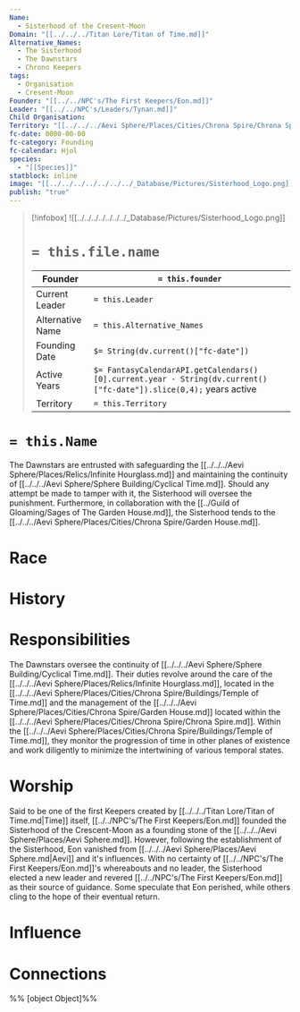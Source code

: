 ```yaml
---
Name:
  - Sisterhood of the Cresent-Moon
Domain: "[[../../../Titan Lore/Titan of Time.md]]"
Alternative_Names:
  - The Sisterhood
  - The Dawnstars
  - Chrono Keepers
tags:
  - Organisation
  - Cresent-Moon
Founder: "[[../../NPC's/The First Keepers/Eon.md]]"
Leader: "[[../../NPC's/Leaders/Tynan.md]]"
Child Organisation: 
Territory: "[[../../../Aevi Sphere/Places/Cities/Chrona Spire/Chrona Spire.md]]"
fc-date: 0000-00-00
fc-category: Founding
fc-calendar: Hjol
species:
  - "[[Species]]"
statblock: inline
image: "[[../../../../../../../_Database/Pictures/Sisterhood_Logo.png]]"
publish: "true"
---
```

> [!infobox]
> ![[../../../../../../../_Database/Pictures/Sisterhood_Logo.png]]
> # `= this.file.name`
> | Founder | `= this.founder` |
> | ---- | ---- |
> | Current Leader | `= this.Leader`|
> | Alternative Name | `= this.Alternative_Names`|
> | Founding Date | `$= String(dv.current()["fc-date"])`|
> | Active Years | `$= FantasyCalendarAPI.getCalendars()[0].current.year - String(dv.current()["fc-date"]).slice(0,4);` years active|
> | Territory | `= this.Territory`|
# `= this.Name`
  
The Dawnstars are entrusted with safeguarding the [[../../../Aevi Sphere/Places/Relics/Infinite Hourglass.md]] and maintaining the continuity of [[../../../Aevi Sphere/Sphere Building/Cyclical Time.md]]. Should any attempt be made to tamper with it, the Sisterhood will oversee the punishment. Furthermore, in collaboration with the [[../Guild of Gloaming/Sages of The Garden House.md]], the Sisterhood tends to the [[../../../Aevi Sphere/Places/Cities/Chrona Spire/Garden House.md]].

# Race 


# History
# Responsibilities 

The Dawnstars oversee the continuity of [[../../../Aevi Sphere/Sphere Building/Cyclical Time.md]]. Their duties revolve around the care of the [[../../../Aevi Sphere/Places/Relics/Infinite Hourglass.md]], located in the [[../../../Aevi Sphere/Places/Cities/Chrona Spire/Buildings/Temple of Time.md]] and the management of the [[../../../Aevi Sphere/Places/Cities/Chrona Spire/Garden House.md]] located within the [[../../../Aevi Sphere/Places/Cities/Chrona Spire/Chrona Spire.md]]. Within the [[../../../Aevi Sphere/Places/Cities/Chrona Spire/Buildings/Temple of Time.md]], they monitor the progression of time in other planes of existence and work diligently to minimize the intertwining of various temporal states.
# Worship

Said to be one of the first Keepers created by [[../../../Titan Lore/Titan of Time.md|Time]] itself, [[../../NPC's/The First Keepers/Eon.md]] founded the Sisterhood of the Crescent-Moon as a founding stone of the [[../../../Aevi Sphere/Places/Aevi Sphere.md]]. However, following the establishment of the Sisterhood, Eon vanished from [[../../../Aevi Sphere/Places/Aevi Sphere.md|Aevi]] and it's influences. With no certainty of [[../../NPC's/The First Keepers/Eon.md]]'s whereabouts and no leader, the Sisterhood elected a new leader and revered [[../../NPC's/The First Keepers/Eon.md]] as their source of guidance. Some speculate that Eon perished, while others cling to the hope of their eventual return.
# Influence
# Connections


%% [object Object]%%